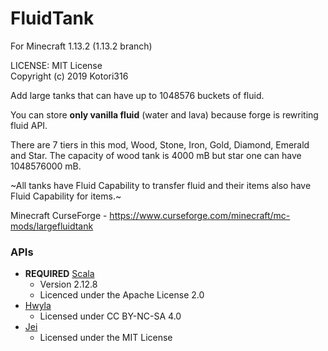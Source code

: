 # FluidTank

For Minecraft 1.13.2 (1.13.2 branch)

LICENSE: MIT License  
Copyright (c) 2019 Kotori316

Add large tanks that can have up to 1048576 buckets of fluid.

You can store **only vanilla fluid** (water and lava) because forge is rewriting fluid API.

There are 7 tiers in this mod, Wood, Stone, Iron, Gold, Diamond, Emerald and Star.
The capacity of wood tank is 4000 mB but star one can have 1048576000 mB.

~All tanks have Fluid Capability to transfer fluid and their items also have Fluid Capability for items.~

Minecraft CurseForge - https://www.curseforge.com/minecraft/mc-mods/largefluidtank

### APIs

* **REQUIRED** [Scala](https://github.com/scala/scala)
  * Version 2.12.8
  * Licenced under the Apache License 2.0
* [Hwyla](https://github.com/TehNut/HWYLA)
  * Licensed under CC BY-NC-SA 4.0
* [Jei](https://github.com/mezz/JustEnoughItems)
  * Licensed under the MIT License
